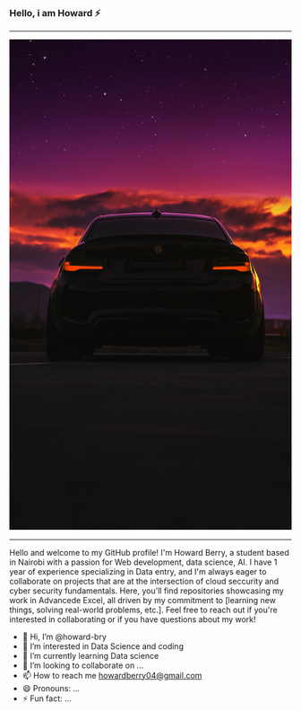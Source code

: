 ### Hello, i am Howard  ⚡
***
![BMW](alex-dorcioman-Mlxqo9b0J4A-unsplash.jpg)
***
Hello and welcome to my GitHub profile! I'm Howard Berry, a student based in Nairobi with a passion for Web development, data science, AI. I have 1 year of experience specializing in Data entry, and I'm always eager to collaborate on projects that are at the intersection of cloud seccurity and cyber security fundamentals. Here, you'll find repositories showcasing my work in  Advancede Excel, all driven by my commitment to [learning new things, solving real-world problems, etc.]. Feel free to reach out if you're interested in collaborating or if you have questions about my work!


- 👋 Hi, I’m @howard-bry
- 👀 I’m interested in Data Science and coding
- 🌱 I’m currently learning Data science
- 💞️ I’m looking to collaborate on ...
- 📫 How to reach me howardberry04@gmail.com 
- 😄 Pronouns: ...
- ⚡ Fun fact: ...

<!---
howard-bry/howard-bry is a ✨ special ✨ repository because its `README.md` (this file) appears on your GitHub profile.
You can click the Preview link to take a look at your changes.
--->

